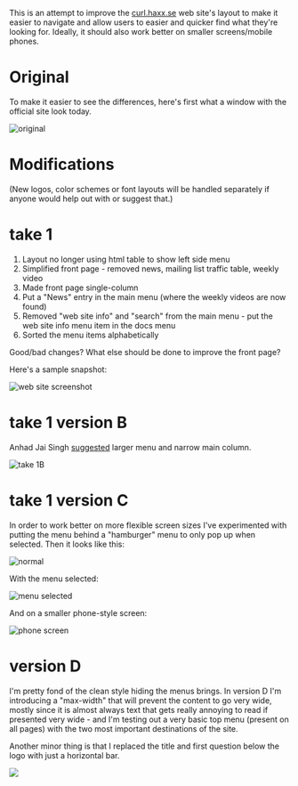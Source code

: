This is an attempt to improve the [curl.haxx.se](http://curl.haxx.se/) web site's layout to make it easier to navigate and allow users to easier and quicker find what they're looking for. Ideally, it should also work better on smaller screens/mobile phones.

Original
========

To make it easier to see the differences, here's first what a window with the official site look today.

![original](http://daniel.haxx.se/media/website-original.png)

Modifications
=============

(New logos, color schemes or font layouts will be handled separately if anyone would help out with or suggest that.)

take 1
======

1. Layout no longer using html table to show left side menu
2. Simplified front page - removed news, mailing list traffic table, weekly video
3. Made front page single-column
4. Put a "News" entry in the main menu (where the weekly videos are now found)
5. Removed "web site info" and "search" from the main menu - put the web site info menu item in the docs menu
6. Sorted the menu items alphabetically

Good/bad changes? What else should be done to improve the front page?

Here's a sample snapshot:

![web site screenshot](http://daniel.haxx.se/media/website-take1.png)

take 1 version B
================

Anhad Jai Singh [suggested](https://twitter.com/ffledgling/status/607710769845649408) larger menu and narrow main column.

![take 1B](http://daniel.haxx.se/media/website-take1b.png)

take 1 version C
================

In order to work better on more flexible screen sizes I've experimented with putting the menu behind a "hamburger" menu to only pop up when selected. Then it looks like this:

![normal](http://daniel.haxx.se/media/website-take1c.png)

With the menu selected:

![menu selected](http://daniel.haxx.se/media/website-take1c-menu.png)

And on a smaller phone-style screen:

![phone screen](http://daniel.haxx.se/media/website-take1c-smallscreen.png)

version D
=========
I'm pretty fond of the clean style hiding the menus brings. In version D I'm introducing a "max-width" that will prevent the content to go very wide, mostly since it is almost always text that gets really annoying to read if presented very wide - and I'm testing out a very basic top menu (present on all pages) with the two most important destinations of the site.

Another minor thing is that I replaced the title and first question below the logo with just a horizontal bar.

![](http://daniel.haxx.se/media/website-take1d.png)